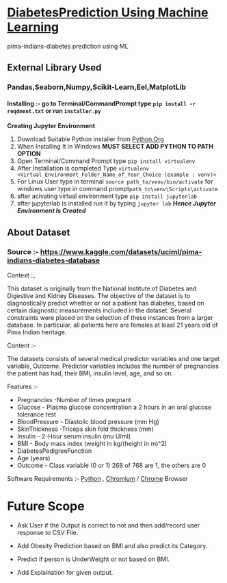 # [DiabetesPrediction Using Machine Learning]()
pima-indians-diabetes prediction using ML
## External Library Used 
### Pandas,Seaborn,Numpy,Scikit-Learn,Eel,MatplotLib
#### Installing :- go to Terminal/CommandPrompt type ```pip install -r reqdment.txt``` or run ```installer.py```

**Creating Jupyter Environment**
1) Download Suitable Python installer from [Python.Org](https://www.python.org/)
2) When Installing It in Windows **MUST SELECT ADD PYTHON TO PATH OPTION**
3) Open Terminal/Command Prompt type ```pip install virtualenv```
4) After Installation is completed Type ```virtualenv <Virtual_Environment_Folder_Name_of_Your_Choice (example : venv)>```
5) For Linux User type in terminal ```source path_to/venv/bin/activate``` for windows user type in command prompt```path_to\venv\Scripts\activate```
6) after acivating virtual environment type ```pip install jupyterlab```
7) after jupyterlab is installed run it by typing ```jupyter lab```
___Hence Jupyter Environment Is Created___

## About Dataset

### Source :- https://www.kaggle.com/datasets/uciml/pima-indians-diabetes-database

Context :_

This dataset is originally from the National Institute of Diabetes and Digestive and Kidney Diseases. The objective of the dataset is to diagnostically predict whether or not a patient has diabetes, based on certain diagnostic measurements included in the dataset. Several constraints were placed on the selection of these instances from a larger database. In particular, all patients here are females at least 21 years old of Pima Indian heritage.

Content :-

The datasets consists of several medical predictor variables and one target variable, Outcome. Predictor variables includes the number of pregnancies the patient has had, their BMI, insulin level, age, and so on.

Features :-
        
+ Pregnancies -Number of times pregnant
+ Glucose - Plasma glucose concentration a 2 hours in an oral glucose tolerance test
+ BloodPressure - Diastolic blood pressure (mm Hg)
+ SkinThickness -Triceps skin fold thickness (mm)
+ Insulin - 2-Hour serum insulin (mu U/ml)
+ BMI - Body mass index (weight in kg/(height in m)^2)
+ DiabetesPedigreeFunction
+ Age (years)
+ Outcome - Class variable (0 or 1) 268 of 768 are 1, the others are 0


Software Requirements :-
           [Python](https://www.python.org/) ,
           [Chromium](https://www.kali.org/tools/chromium/) / [Chrome](https://www.google.com/intl/en_in/chrome/) Browser

# Future Scope

+ Ask User if the Output is correct to not and then add/record user response to CSV File. <p>
+ Add Obesity Prediction based on BMI and also predict its Category. <p>
+ Predict if person is UnderWeight or not based on BMI. <p>
+ Add Explaination for given output.
